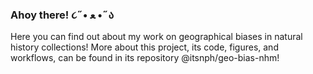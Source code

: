 ### Ahoy there! ૮˶• ﻌ •˶ა

Here you can find out about my work on geographical biases in natural history collections! More about this project, its code, figures, and workflows, can be found in its repository @itsnph/geo-bias-nhm!

<!--
**itsnph/itsnph** is a ✨ _special_ ✨ repository because its `README.md` (this file) appears on your GitHub profile.

Here are some ideas to get you started:

- 🔭 I’m currently working on ...
- 🌱 I’m currently learning ...
- 👯 I’m looking to collaborate on ...
- 🤔 I’m looking for help with ...
- 💬 Ask me about ...
- 📫 How to reach me: ...
- 😄 Pronouns: ...
- ⚡ Fun fact: ...
-->
